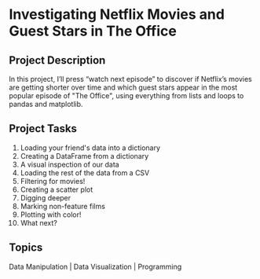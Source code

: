 # Investigating Netflix Movies and Guest Stars in The Office

## Project Description
In this project, I’ll press “watch next episode” to discover if Netflix’s movies are getting shorter over time and which guest stars appear in the most popular episode of "The Office", using everything from lists and loops to pandas and matplotlib.

## Project Tasks
1. Loading your friend's data into a dictionary
2. Creating a DataFrame from a dictionary
3. A visual inspection of our data
4. Loading the rest of the data from a CSV
5. Filtering for movies!
6. Creating a scatter plot
7. Digging deeper
8. Marking non-feature films
9. Plotting with color!
10. What next?

## Topics
Data Manipulation | Data Visualization | Programming
